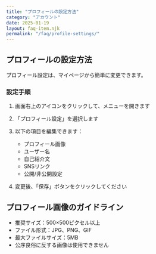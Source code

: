 ```yaml
---
title: "プロフィールの設定方法"
category: "アカウント"
date: 2025-01-19
layout: faq-item.njk
permalink: "/faq/profile-settings/"
---
```


## プロフィールの設定方法

プロフィール設定は、マイページから簡単に変更できます。

### 設定手順

1. 画面右上のアイコンをクリックして、メニューを開きます
2. 「プロフィール設定」を選択します
3. 以下の項目を編集できます：
   - プロフィール画像
   - ユーザー名
   - 自己紹介文
   - SNSリンク
   - 公開/非公開設定

4. 変更後、「保存」ボタンをクリックしてください

## プロフィール画像のガイドライン

- 推奨サイズ：500×500ピクセル以上
- ファイル形式：JPG、PNG、GIF
- 最大ファイルサイズ：5MB
- 公序良俗に反する画像は使用できません
